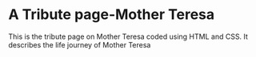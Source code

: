 # A Tribute page-Mother Teresa
This is the tribute page on Mother Teresa coded using HTML and CSS.
It describes the life journey of Mother Teresa

